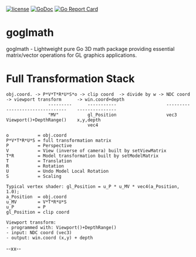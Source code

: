[![license](http://img.shields.io/badge/license-MIT-blue.svg)](https://github.com/udhos/mustago/blob/master/LICENSE)
[![GoDoc](https://godoc.org/github.com/udhos/mustago?status.svg)](http://godoc.org/github.com/udhos/mustago)
[![Go Report Card](https://goreportcard.com/badge/github.com/udhos/mustago)](https://goreportcard.com/report/github.com/udhos/mustago)

# goglmath
goglmath - Lightweight pure Go 3D math package providing essential matrix/vector operations for GL graphics applications.

Full Transformation Stack
=========================

    obj.coord. -> P*V*T*R*U*S*o -> clip coord  -> divide by w -> NDC coord -> viewport transform      -> win.coord+depth
                    ---------      -----------                   ---------    -----------------------    ---------------
                    "MV"           gl_Position                   vec3         Viewport()+DepthRange()    x,y,depth
                                   vec4

    o           = obj.coord
    P*V*T*R*U*S = full transformation matrix
    P           = Perspective
    V           = View (inverse of camera) built by setViewMatrix
    T*R         = Model transformation built by setModelMatrix
    T           = Translation
    R           = Rotation
    U           = Undo Model Local Rotation
    S           = Scaling

    Typical vertex shader: gl_Position = u_P * u_MV * vec4(a_Position, 1.0);
    a_Position  = obj.coord
    u_MV        = V*T*R*U*S
    u_P         = P
    gl_Position = clip coord

    Viewport transform:
    - programmed with: Viewport()+DepthRange()
    - input: NDC coord (vec3)
    - output: win.coord (x,y) + depth

--xx--

